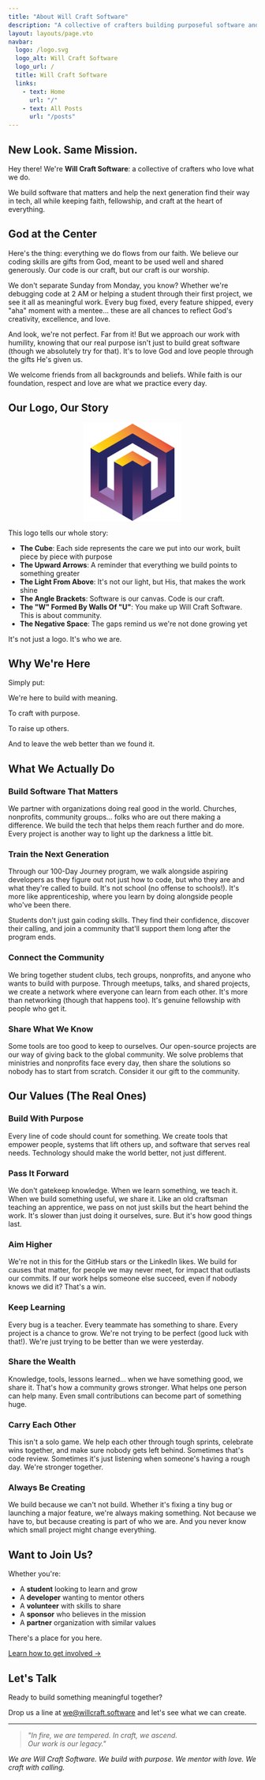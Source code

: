 ```yaml
---
title: "About Will Craft Software"
description: "A collective of crafters building purposeful software and mentoring the next generation"
layout: layouts/page.vto
navbar:
  logo: /logo.svg
  logo_alt: Will Craft Software
  logo_url: /
  title: Will Craft Software
  links:
    - text: Home
      url: "/"
    - text: All Posts
      url: "/posts"
---
```


## New Look. Same Mission.

Hey there! We're **Will Craft Software**: a collective of crafters who love what
we do.

We build software that matters and help the next generation find their way in
tech, all while keeping faith, fellowship, and craft at the heart of everything.

## God at the Center

Here's the thing: everything we do flows from our faith. We believe our coding
skills are gifts from God, meant to be used well and shared generously. Our code
is our craft, but our craft is our worship.

We don't separate Sunday from Monday, you know? Whether we're debugging code at
2 AM or helping a student through their first project, we see it all as
meaningful work. Every bug fixed, every feature shipped, every "aha" moment with
a mentee... these are all chances to reflect God's creativity, excellence, and
love.

And look, we're not perfect. Far from it! But we approach our work with
humility, knowing that our real purpose isn't just to build great software
(though we absolutely try for that). It's to love God and love people through
the gifts He's given us.

We welcome friends from all backgrounds and beliefs. While faith is our
foundation, respect and love are what we practice every day.

## Our Logo, Our Story

<img src="/favicon.svg" alt="Will Craft Software Logo" style="max-width: 200px; height: auto; margin: 0 auto; display: block;">

This logo tells our whole story:

- **The Cube**: Each side represents the care we put into our work, built piece
  by piece with purpose
- **The Upward Arrows**: A reminder that everything we build points to something
  greater
- **The Light From Above**: It's not our light, but His, that makes the work
  shine
- **The Angle Brackets**: Software is our canvas. Code is our craft.
- **The "W" Formed By Walls Of "U"**: You make up Will Craft Software. This is
  about community.
- **The Negative Space**: The gaps remind us we're not done growing yet

It's not just a logo. It's who we are.

## Why We're Here

Simply put:

We're here to build with meaning.

To craft with purpose.

To raise up others.

And to leave the web better than we found it.

## What We Actually Do

### Build Software That Matters

We partner with organizations doing real good in the world. Churches,
nonprofits, community groups... folks who are out there making a difference. We
build the tech that helps them reach further and do more. Every project is
another way to light up the darkness a little bit.

### Train the Next Generation

Through our 100-Day Journey program, we walk alongside aspiring developers as
they figure out not just how to code, but who they are and what they're called
to build. It's not school (no offense to schools!). It's more like
apprenticeship, where you learn by doing alongside people who've been there.

Students don't just gain coding skills. They find their confidence, discover
their calling, and join a community that'll support them long after the program
ends.

### Connect the Community

We bring together student clubs, tech groups, nonprofits, and anyone who wants
to build with purpose. Through meetups, talks, and shared projects, we create a
network where everyone can learn from each other. It's more than networking
(though that happens too). It's genuine fellowship with people who get it.

### Share What We Know

Some tools are too good to keep to ourselves. Our open-source projects are our
way of giving back to the global community. We solve problems that ministries
and nonprofits face every day, then share the solutions so nobody has to start
from scratch. Consider it our gift to the community.

## Our Values (The Real Ones)

### Build With Purpose

Every line of code should count for something. We create tools that empower
people, systems that lift others up, and software that serves real needs.
Technology should make the world better, not just different.

### Pass It Forward

We don't gatekeep knowledge. When we learn something, we teach it. When we build
something useful, we share it. Like an old craftsman teaching an apprentice, we
pass on not just skills but the heart behind the work. It's slower than just
doing it ourselves, sure. But it's how good things last.

### Aim Higher

We're not in this for the GitHub stars or the LinkedIn likes. We build for
causes that matter, for people we may never meet, for impact that outlasts our
commits. If our work helps someone else succeed, even if nobody knows we did it?
That's a win.

### Keep Learning

Every bug is a teacher. Every teammate has something to share. Every project is
a chance to grow. We're not trying to be perfect (good luck with that!). We're
just trying to be better than we were yesterday.

### Share the Wealth

Knowledge, tools, lessons learned... when we have something good, we share it.
That's how a community grows stronger. What helps one person can help many. Even
small contributions can become part of something huge.

### Carry Each Other

This isn't a solo game. We help each other through tough sprints, celebrate wins
together, and make sure nobody gets left behind. Sometimes that's code review.
Sometimes it's just listening when someone's having a rough day. We're stronger
together.

### Always Be Creating

We build because we can't not build. Whether it's fixing a tiny bug or launching
a major feature, we're always making something. Not because we have to, but
because creating is part of who we are. And you never know which small project
might change everything.

## Want to Join Us?

Whether you're:

- A **student** looking to learn and grow
- A **developer** wanting to mentor others
- A **volunteer** with skills to share
- A **sponsor** who believes in the mission
- A **partner** organization with similar values

There's a place for you here.

[Learn how to get involved →](/getting-involved)

## Let's Talk

Ready to build something meaningful together?

Drop us a line at [we@willcraft.software](mailto:we@willcraft.software) and
let's see what we can create.

---

> _"In fire, we are tempered. In craft, we ascend._\
> _Our work is our legacy."_

_We are Will Craft Software. We build with purpose. We mentor with love. We
craft with calling._
